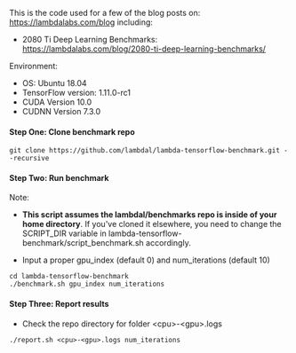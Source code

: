 
This is the code used for a few of the blog posts on: https://lambdalabs.com/blog including:

- 2080 Ti Deep Learning Benchmarks: https://lambdalabs.com/blog/2080-ti-deep-learning-benchmarks/

Environment:
- OS: Ubuntu 18.04
- TensorFlow version: 1.11.0-rc1
- CUDA Version 10.0
- CUDNN Version 7.3.0

<!-- #### Step One: Download mini imagenet data (1.5 GB)


```
(mkdir ~/data;
curl https://s3-us-west-2.amazonaws.com/lambdalabs-files/imagenet_mini.tar.gz | tar xvz -C ~/data)
``` -->

#### Step One: Clone benchmark repo


```
git clone https://github.com/lambdal/lambda-tensorflow-benchmark.git --recursive
```

#### Step Two: Run benchmark


Note:
* __This script assumes the lambdal/benchmarks repo is inside of your home directory__. If you've cloned it elsewhere, you need to change the SCRIPT_DIR variable in lambda-tensorflow-benchmark/script_benchmark.sh accordingly.

* Input a proper gpu_index (default 0) and num_iterations (default 10)
```
cd lambda-tensorflow-benchmark
./benchmark.sh gpu_index num_iterations
```

#### Step Three: Report results

* Check the repo directory for folder \<cpu>-\<gpu>.logs
```
./report.sh <cpu>-<gpu>.logs num_iterations
```
